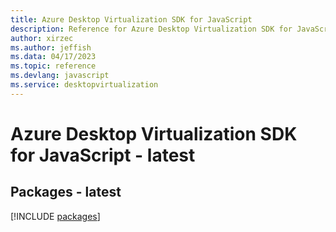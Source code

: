 ```yaml
---
title: Azure Desktop Virtualization SDK for JavaScript
description: Reference for Azure Desktop Virtualization SDK for JavaScript
author: xirzec
ms.author: jeffish
ms.data: 04/17/2023
ms.topic: reference
ms.devlang: javascript
ms.service: desktopvirtualization
---
```

# Azure Desktop Virtualization SDK for JavaScript - latest
## Packages - latest
[!INCLUDE [packages](desktop-virtualization-index.md)]